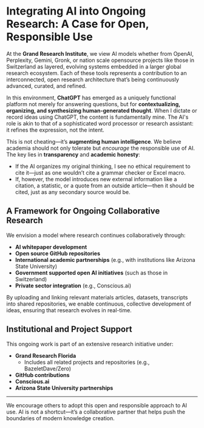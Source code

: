 # Integrating AI into Ongoing Research: A Case for Open, Responsible Use

At the **Grand Research Institute**, we view AI models whether from OpenAI, Perplexity, Gemini, Gronk, or nation scale opensource projects like those in Switzerland as layered, evolving systems embedded in a larger global research ecosystem. Each of these tools represents a contribution to an interconnected, open research architecture that’s being continuously advanced, curated, and refined.

In this environment, **ChatGPT** has emerged as a uniquely functional platform not merely for answering questions, but for **contextualizing, organizing, and synthesizing human-generated thought**. When I dictate or record ideas using ChatGPT, the content is fundamentally mine. The AI's role is akin to that of a sophisticated word processor or research assistant: it refines the expression, not the intent.

This is not cheating—it’s **augmenting human intelligence**. We believe academia should not only tolerate but *encourage* the responsible use of AI. The key lies in **transparency** and **academic honesty**:

- If the AI organizes my original thinking, I see no ethical requirement to cite it—just as one wouldn’t cite a grammar checker or Excel macro.
- If, however, the model introduces new external information like a citation, a statistic, or a quote from an outside article—then it should be cited, just as any secondary source would be.

## A Framework for Ongoing Collaborative Research

We envision a model where research continues collaboratively through:

- **AI whitepaper development**
- **Open source GitHub repositories**
- **International academic partnerships** (e.g., with institutions like Arizona State University)
- **Government supported open AI initiatives** (such as those in Switzerland)
- **Private sector integration** (e.g., Conscious.ai)

By uploading and linking relevant materials articles, datasets, transcripts into shared repositories, we enable continuous, collective development of ideas, ensuring that research evolves in real-time.

## Institutional and Project Support

This ongoing work is part of an extensive research initiative under:

- **Grand Research Florida**  
  - Includes all related projects and repositories (e.g., BazeletDave/Zero)  
- **GitHub contributions**
- **Conscious.ai**
- **Arizona State University partnerships**

---

We encourage others to adopt this open and responsible approach to AI use. AI is not a shortcut—it’s a collaborative partner that helps push the boundaries of modern knowledge creation.
